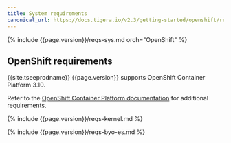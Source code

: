 ```yaml
---
title: System requirements
canonical_url: https://docs.tigera.io/v2.3/getting-started/openshift/requirements
---
```


{% include {{page.version}}/reqs-sys.md orch="OpenShift" %}

## OpenShift requirements

{{site.tseeprodname}} {{page.version}} supports OpenShift Container Platform 3.10.

Refer to the [OpenShift Container Platform documentation](https://docs.openshift.com/container-platform/3.10/install/prerequisites.html)
for additional requirements.

{% include {{page.version}}/reqs-kernel.md %}

{% include {{page.version}}/reqs-byo-es.md %}
